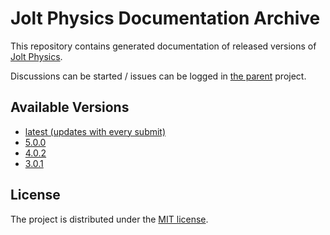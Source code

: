 # Jolt Physics Documentation Archive

This repository contains generated documentation of released versions of [Jolt Physics](https://github.com/jrouwe/JoltPhysics).

Discussions can be started / issues can be logged in [the parent](https://github.com/jrouwe/JoltPhysics) project.

## Available Versions

- [latest (updates with every submit)](https://jrouwe.github.io/JoltPhysics/)
- [5.0.0](https://jrouwe.github.io/JoltPhysicsDocs/5.0.0/)
- [4.0.2](https://jrouwe.github.io/JoltPhysicsDocs/4.0.2/)
- [3.0.1](https://jrouwe.github.io/JoltPhysicsDocs/3.0.1/)

## License

The project is distributed under the [MIT license](LICENSE).
